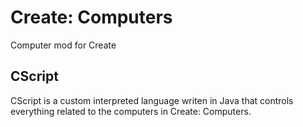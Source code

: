 # Create: Computers
Computer mod for Create


## CScript

CScript is a custom interpreted language writen in Java that controls everything related to the computers in Create: Computers.
